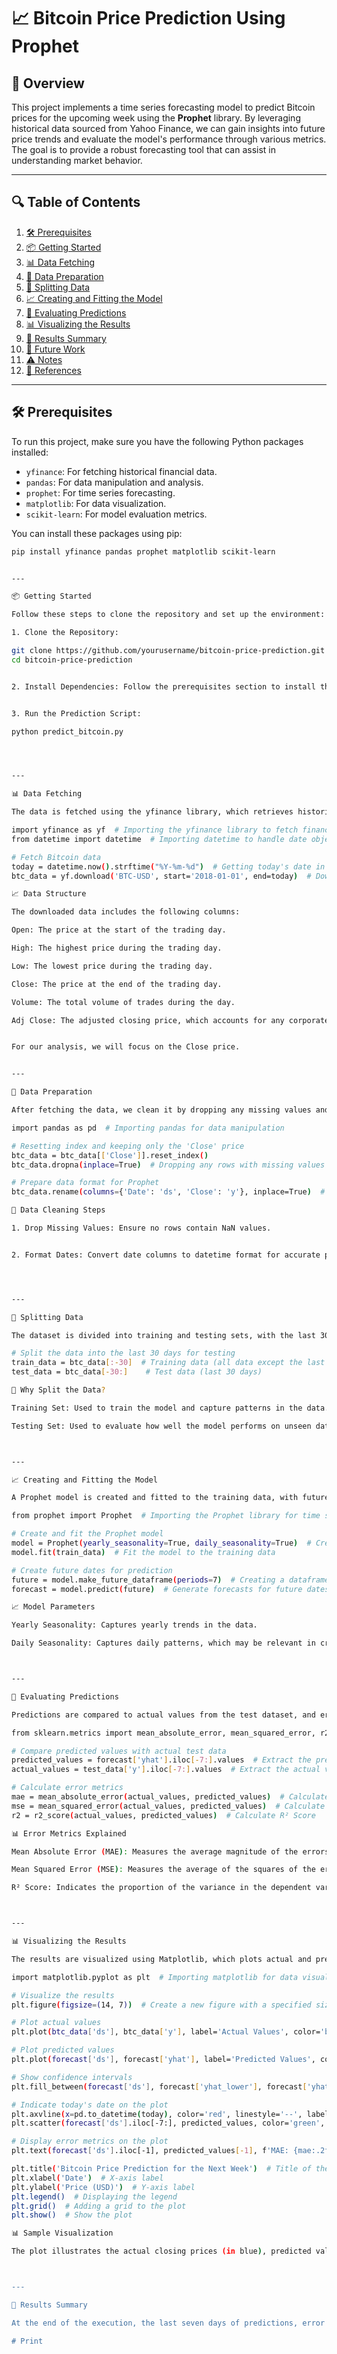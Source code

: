 # 📈 Bitcoin Price Prediction Using Prophet

## 🥇 Overview
This project implements a time series forecasting model to predict Bitcoin prices for the upcoming week using the **Prophet** library. By leveraging historical data sourced from Yahoo Finance, we can gain insights into future price trends and evaluate the model's performance through various metrics. The goal is to provide a robust forecasting tool that can assist in understanding market behavior.

---

## 🔍 Table of Contents
1. [🛠️ Prerequisites](#-prerequisites)
2. [📦 Getting Started](#-getting-started)
3. [📊 Data Fetching](#-data-fetching)
4. [🧹 Data Preparation](#-data-preparation)
5. [📅 Splitting Data](#-splitting-data)
6. [📈 Creating and Fitting the Model](#-creating-and-fitting-the-model)
7. [🧪 Evaluating Predictions](#-evaluating-predictions)
8. [📊 Visualizing the Results](#-visualizing-the-results)
9. [📝 Results Summary](#-results-summary)
10. [🔮 Future Work](#-future-work)
11. [⚠️ Notes](#-notes)
12. [📜 References](#-references)

---

## 🛠️ Prerequisites
To run this project, make sure you have the following Python packages installed:

- `yfinance`: For fetching historical financial data.
- `pandas`: For data manipulation and analysis.
- `prophet`: For time series forecasting.
- `matplotlib`: For data visualization.
- `scikit-learn`: For model evaluation metrics.

You can install these packages using pip:

```bash
pip install yfinance pandas prophet matplotlib scikit-learn


---

📦 Getting Started

Follow these steps to clone the repository and set up the environment:

1. Clone the Repository:

git clone https://github.com/yourusername/bitcoin-price-prediction.git
cd bitcoin-price-prediction


2. Install Dependencies: Follow the prerequisites section to install the necessary packages.


3. Run the Prediction Script:

python predict_bitcoin.py




---

📊 Data Fetching

The data is fetched using the yfinance library, which retrieves historical Bitcoin price data from January 1, 2018, to the current date.

import yfinance as yf  # Importing the yfinance library to fetch financial data
from datetime import datetime  # Importing datetime to handle date objects

# Fetch Bitcoin data
today = datetime.now().strftime("%Y-%m-%d")  # Getting today's date in 'YYYY-MM-DD' format
btc_data = yf.download('BTC-USD', start='2018-01-01', end=today)  # Download Bitcoin price data from 2018 to today

📈 Data Structure

The downloaded data includes the following columns:

Open: The price at the start of the trading day.

High: The highest price during the trading day.

Low: The lowest price during the trading day.

Close: The price at the end of the trading day.

Volume: The total volume of trades during the day.

Adj Close: The adjusted closing price, which accounts for any corporate actions.


For our analysis, we will focus on the Close price.


---

🧹 Data Preparation

After fetching the data, we clean it by dropping any missing values and renaming the columns for compatibility with the Prophet model.

import pandas as pd  # Importing pandas for data manipulation

# Resetting index and keeping only the 'Close' price
btc_data = btc_data[['Close']].reset_index()  
btc_data.dropna(inplace=True)  # Dropping any rows with missing values

# Prepare data format for Prophet
btc_data.rename(columns={'Date': 'ds', 'Close': 'y'}, inplace=True)  # Renaming columns for Prophet

🧹 Data Cleaning Steps

1. Drop Missing Values: Ensure no rows contain NaN values.


2. Format Dates: Convert date columns to datetime format for accurate plotting and analysis.




---

📅 Splitting Data

The dataset is divided into training and testing sets, with the last 30 days used for testing the model.

# Split the data into the last 30 days for testing
train_data = btc_data[:-30]  # Training data (all data except the last 30 days)
test_data = btc_data[-30:]    # Test data (last 30 days)

📅 Why Split the Data?

Training Set: Used to train the model and capture patterns in the data.

Testing Set: Used to evaluate how well the model performs on unseen data.



---

📈 Creating and Fitting the Model

A Prophet model is created and fitted to the training data, with future predictions being made for the next 7 days.

from prophet import Prophet  # Importing the Prophet library for time series forecasting

# Create and fit the Prophet model
model = Prophet(yearly_seasonality=True, daily_seasonality=True)  # Create a Prophet model with yearly and daily seasonality
model.fit(train_data)  # Fit the model to the training data

# Create future dates for prediction
future = model.make_future_dataframe(periods=7)  # Creating a dataframe for the next 7 days for prediction
forecast = model.predict(future)  # Generate forecasts for future dates

📈 Model Parameters

Yearly Seasonality: Captures yearly trends in the data.

Daily Seasonality: Captures daily patterns, which may be relevant in cryptocurrency trading.



---

🧪 Evaluating Predictions

Predictions are compared to actual values from the test dataset, and error metrics are calculated to evaluate model performance.

from sklearn.metrics import mean_absolute_error, mean_squared_error, r2_score  # Importing metrics for evaluation

# Compare predicted values with actual test data
predicted_values = forecast['yhat'].iloc[-7:].values  # Extract the predicted values for the last 7 days
actual_values = test_data['y'].iloc[-7:].values  # Extract the actual values from the test data

# Calculate error metrics
mae = mean_absolute_error(actual_values, predicted_values)  # Calculate Mean Absolute Error
mse = mean_squared_error(actual_values, predicted_values)  # Calculate Mean Squared Error
r2 = r2_score(actual_values, predicted_values)  # Calculate R² Score

📊 Error Metrics Explained

Mean Absolute Error (MAE): Measures the average magnitude of the errors in a set of predictions, without considering their direction.

Mean Squared Error (MSE): Measures the average of the squares of the errors—i.e., the average squared difference between estimated values and actual value.

R² Score: Indicates the proportion of the variance in the dependent variable that is predictable from the independent variable(s).



---

📊 Visualizing the Results

The results are visualized using Matplotlib, which plots actual and predicted values along with confidence intervals.

import matplotlib.pyplot as plt  # Importing matplotlib for data visualization

# Visualize the results
plt.figure(figsize=(14, 7))  # Create a new figure with a specified size

# Plot actual values
plt.plot(btc_data['ds'], btc_data['y'], label='Actual Values', color='blue', linewidth=2)  # Plotting actual closing prices

# Plot predicted values
plt.plot(forecast['ds'], forecast['yhat'], label='Predicted Values', color='orange', linewidth=2)  # Plotting predicted prices

# Show confidence intervals
plt.fill_between(forecast['ds'], forecast['yhat_lower'], forecast['yhat_upper'], color='gray', alpha=0.3, label='Prediction Interval')  # Filling the area between lower and upper bounds of predictions

# Indicate today's date on the plot
plt.axvline(x=pd.to_datetime(today), color='red', linestyle='--', label='Today\'s Date')  # Drawing a vertical line for today's date
plt.scatter(forecast['ds'].iloc[-7:], predicted_values, color='green', label='1 Week Predictions', s=100)  # Scatter plot for the predicted values

# Display error metrics on the plot
plt.text(forecast['ds'].iloc[-1], predicted_values[-1], f'MAE: {mae:.2f}', horizontalalignment='left', fontsize=10, color='black')  # Adding text for MAE on the plot

plt.title('Bitcoin Price Prediction for the Next Week')  # Title of the plot
plt.xlabel('Date')  # X-axis label
plt.ylabel('Price (USD)')  # Y-axis label
plt.legend()  # Displaying the legend
plt.grid()  # Adding a grid to the plot
plt.show()  # Show the plot

📊 Sample Visualization

The plot illustrates the actual closing prices (in blue), predicted values (in orange), and the prediction intervals (in gray). A vertical red line marks today's date for reference.



---

📝 Results Summary

At the end of the execution, the last seven days of predictions, error metrics, and the last closing price are printed.

# Print

